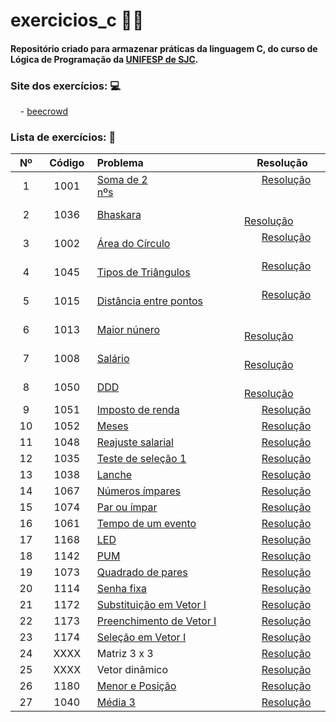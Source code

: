 
# exercicios_c 👩‍💻
#### Repositório criado para armazenar práticas da linguagem <b>C</b>, do curso de <b>Lógica de Programação</b> da [UNIFESP de SJC](https://www.unifesp.br/campus/sjc/).


### Site dos exercícios: 💻

&nbsp;&nbsp;&nbsp; - [beecrowd](https://www.beecrowd.com.br/judge/pt)

### Lista de exercícios: 📝

| Nº  | Código |  Problema    | Resolução |
|:-----:|:--------:|:--------------|-----------|
|⠀1⠀|⠀1001⠀|[Soma de 2 nºs](https://www.urionlinejudge.com.br/judge/pt/problems/view/1001)⠀⠀⠀⠀⠀⠀⠀⠀⠀⠀⠀⠀|⠀⠀ [Resolução](exercicios_c/exercicio_1001.c) ⠀⠀ |
|2|1036|[Bhaskara](https://www.urionlinejudge.com.br/judge/pt/problems/view/1036)|⠀⠀  [Resolução](exercicios_c/exercicio_1036.c)⠀⠀  |
|3|1002| [Área do Círculo](https://www.urionlinejudge.com.br/judge/pt/problems/view/1002)|⠀⠀  [Resolução](exercicios_c/exercicio_1002.c) ⠀⠀ |
|4|1045 |[Tipos de Triângulos](https://www.urionlinejudge.com.br/judge/pt/problems/view/1045) |⠀⠀  [Resolução](exercicios_c/exercicio_1045.c) ⠀⠀ |
|5|1015 |[Distância entre pontos](https://www.beecrowd.com.br/judge/pt/problems/view/1015)|⠀⠀  [Resolução](exercicios_c/exercicio_1015.c) ⠀⠀ 
|6|1013| [Maior núnero](https://www.beecrowd.com.br/judge/pt/problems/view/1013)|⠀⠀  [Resolução](exercicios_c/exercicio_1013.c)⠀⠀ 
|7|1008|[Salário](https://www.beecrowd.com.br/judge/pt/problems/view/1008)⠀⠀ |⠀⠀  [Resolução](exercicios_c/exercicio_1008.c)⠀⠀ 
|8|1050|[DDD](https://www.beecrowd.com.br/judge/pt/problems/view/1050)|⠀⠀  [Resolução](exercicios_c/exercicio_1050.c)⠀⠀ 
|9|1051|[Imposto de renda](https://www.beecrowd.com.br/judge/pt/problems/view/1051)| ⠀⠀ [Resolução](exercicios_c/exercicio_1051.c)
|10|1052|[Meses](https://www.beecrowd.com.br/judge/pt/problems/view/1052)|⠀⠀  [Resolução](exercicios_c/exercicio_1052.c)
|11|1048|[Reajuste salarial](https://www.beecrowd.com.br/judge/pt/problems/view/1048)|⠀⠀  [Resolução](exercicios_c/exercicio_1048.c)
|12|1035|[Teste de seleção 1](https://www.beecrowd.com.br/judge/pt/problems/view/1035)|⠀⠀  [Resolução](exercicios_c/exercicio_1035.c)
|13|1038|[Lanche](https://www.beecrowd.com.br/judge/pt/problems/view/1038)|⠀⠀  [Resolução](exercicios_c/exercicio_1038.c)
|14|1067|[Números ímpares](https://www.beecrowd.com.br/judge/pt/problems/view/1067)|⠀⠀  [Resolução](exercicios_c/exercicio_1067.c)
|15|1074|[Par ou ímpar](https://www.beecrowd.com.br/judge/pt/problems/view/1074)|⠀⠀  [Resolução](exercicios_c/exercicio_1074.c)
|16|1061|[Tempo de um evento](https://www.beecrowd.com.br/judge/pt/problems/view/1061)| ⠀⠀ [Resolução](exercicios_c/exercicio_1061.c)
|17|1168|[LED](https://www.beecrowd.com.br/judge/pt/problems/view/1168)|⠀⠀  [Resolução](exercicios_c/exercicio_1168.c)
|18|1142|[PUM](https://www.beecrowd.com.br/judge/pt/problems/view/1142)|⠀⠀  [Resolução](exercicios_c/exercicio_1142.c)
|19|1073|[Quadrado de pares](https://www.beecrowd.com.br/judge/pt/problems/view/1073)|⠀⠀  [Resolução](exercicios_c/exercicio_1073.c)
|20|1114|[Senha fixa](https://www.beecrowd.com.br/judge/pt/problems/view/1114)|⠀⠀  [Resolução](exercicios_c/exercicio_1114.c)
|21|1172|[Substituição em Vetor I](https://www.beecrowd.com.br/judge/pt/problems/view/1172)|⠀⠀  [Resolução](exercicios_c/exercicio_1172.c)
|22|1173|[Preenchimento de Vetor I](https://www.beecrowd.com.br/judge/pt/problems/view/1173)|⠀⠀  [Resolução](exercicios_c/exercicio_1173.c)
|23|1174|[Seleção em Vetor I](https://www.beecrowd.com.br/judge/pt/problems/view/1174)|⠀⠀  [Resolução](exercicios_c/exercicio_1174.c)
|24|XXXX|Matriz 3 x 3|⠀⠀  [Resolução](exercicios_c/matriz_3_x_3.c)
|25|XXXX|Vetor dinâmico|⠀⠀  [Resolução](exercicios_c/vetor_dinamico.c)
|26|1180|[Menor e Posição](https://www.beecrowd.com.br/judge/pt/problems/view/1180)|⠀⠀  [Resolução](exercicios_c/exercicio_1180.c)
|27|1040|[Média 3](https://www.beecrowd.com.br/judge/pt/problems/view/1040)|⠀⠀  [Resolução](exercicios_c/exercicio_1040.c)
  
  

